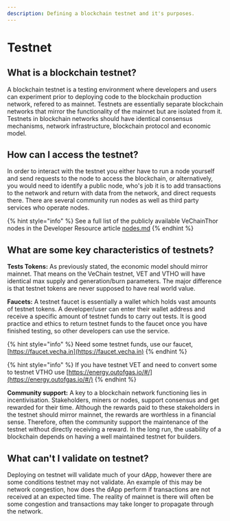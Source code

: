 ```yaml
---
description: Defining a blockchain testnet and it's purposes.
---
```


# Testnet

## What is a blockchain testnet?

A blockchain testnet is a testing environment where developers and users can experiment prior to deploying code to the blockchain production network, refered to as mainnet. Testnets are essentially separate blockchain networks that mirror the functionality of the mainnet but are isolated from it. Testnets in blockchain networks should have identical consensus mechanisms, network infrastructure, blockchain protocol and economic model.

## How can I access the testnet?

In order to interact with the testnet you either have to run a node yourself and send requests to the node to access the blockchain, or alternatively, you would need to identify a public node, who's job it is to add transactions to the network and return with data from the network, and direct requests there. There are several community run nodes as well as third party services who operate nodes.

{% hint style="info" %}
See a full list of the publicly available VeChainThor nodes in the Developer Resource article [nodes.md](../../start-building/nodes.md "mention")
{% endhint %}

## What are some key characteristics of testnets?

**Tests Tokens:** As previously stated, the economic model should mirror mainnet. That means on the VeChain testnet, VET and VTHO will have identical max supply and generation/burn parameters. The major difference is that testnet tokens are never supposed to have real world value.

**Faucets:** A testnet faucet is essentially a wallet which holds vast amounts of testnet tokens. A developer/user can enter their wallet address and receive a specific amount of testnet funds to carry out tests. It is good practice and ethics to return testnet funds to the faucet once you have finished testing, so other developers can use the service.

{% hint style="info" %}
Need some testnet funds, use our faucet, [https://faucet.vecha.in](https://faucet.vecha.in)
{% endhint %}

{% hint style="info" %}
If you have testnet VET and need to convert some to testnet VTHO use [https://energy.outofgas.io/#/](https://energy.outofgas.io/#/)
{% endhint %}

**Community support:** A key to a blockchain network functioning lies in incentivisation. Stakeholders, miners or nodes, support consensus and get rewarded for their time. Although the rewards paid to these stakeholders in the testnet should mirror mainnet, the rewards are worthless in a financial sense. Therefore, often the community support the maintenance of the testnet without directly receiving a reward. In the long run, the usability of a blockchain depends on having a well maintained testnet for builders.

## What can't I validate on testnet?

Deploying on testnet will validate much of your dApp, however there are some conditions testnet may not validate. An example of this may be network congestion, how does the dApp perform if transactions are not received at an expected time. The reality of mainnet is there will often be some congestion and transactions may take longer to propagate through the network.
